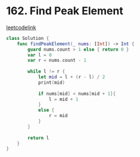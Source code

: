 # 162. Find Peak Element

[leetcodelink](https://leetcode.com/problems/find-peak-element/)

```swift
class Solution {
    func findPeakElement(_ nums: [Int]) -> Int {
        guard nums.count > 1 else { return 0 }
        var l = 0
        var r = nums.count - 1
        
        while l != r {
            let mid = l + (r - l) / 2
            print(mid)
            
            if nums[mid] < nums[mid + 1]{
                l = mid + 1
            }
            else {
                r = mid
            }
        }
        
        return l
    }
}
```